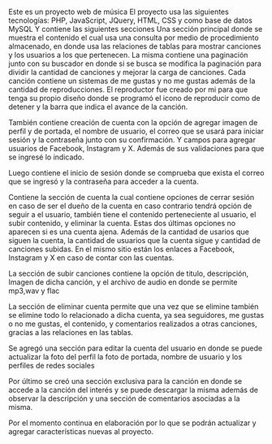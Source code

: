 Este es un proyecto web de música
El proyecto usa las siguientes tecnologías:
PHP, JavaScript, JQuery, HTML, CSS y como base de datos MySQL
Y contiene las siguientes secciones
Una sección principal donde se muestra el contenido el cual usa una consulta por medio de procedimiento almacenado,
en donde usa las relaciones de tablas para mostrar canciones y los usuarios a los que pertenecen.
La misma contiene una paginación junto con su buscador en donde si se busca se modifica la paginación
para dividir la cantidad de canciones y mejorar la carga de canciones.
Cada canción contiene un sistemas de me gustas y no me gustas además de la cantidad de reproducciones.
El reproductor fue creado por mi para que tenga su propio diseño donde se programó el icono de reproducir 
como de detener y la barra que indica el avance de la canción.

También contiene creación de cuenta con la opción de agregar imagen de perfil y de portada, el nombre de usuario,
el correo que se usará para iniciar sesión y la contraseña junto con su confirmación.
Y campos para agregar usuarios de Facebook, Instagram y X.
Además de sus validaciones para que se ingresé lo indicado.

Luego contiene el inicio de sesión donde se comprueba que exista el correo que se ingresó y la contraseña para acceder a la cuenta.

Contiene la sección de cuenta la cual contiene opciones de cerrar sesión en caso de ser el dueño de la cuenta
en caso contrario tendrá opción de seguir a el usuario, también tiene el contenido perteneciente al usuario, el subir contenido, y eliminar la cuenta.
Estas dos últimas opciones no aparecen si es una cuenta ajena.
Además de la cantidad de usarios que siguen la cuenta, la cantidad de usuarios que la cuenta sigue y cantidad de canciones subidas.
En el mismo sitio están los enlaces a Facebook, Instagram y X en caso de contar con las cuentas.

La sección de subir canciones contiene la opción de titulo, descripción, Imagen de dicha canción, y el archivo de audio
en donde se permite mp3,wav y flac

La sección de eliminar cuenta permite que una vez que se elimine también se elimine todo lo relacionado a dicha cuenta,
ya sea seguidores, me gustas o no me gustas, el contenido, y comentarios realizados a otras canciones,
gracias a las relaciones en las tablas.

Se agregó una sección para editar la cuenta del usuario en donde se puede actualizar la foto del perfil la foto de portada, nombre de usuario
y los perfiles de redes sociales

Por último se creó una sección exclusiva para la canción en donde se accede a la canción del interés y se puede descargar la misma
además de observar la descripción y una sección de comentarios asociadas a la misma.

Por el momento continua en elaboración por lo que se podrán actualizar y agregar características nuevas al proyecto.
